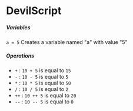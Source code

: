 # DevilScript

##### Variables
`a = 5` Creates a variable named "a" with value "5"


##### Operations
* `+` : `10 + 5`  is equal to  `15`
* `-` : `10 - 5`  is equal to  `5`
* `*` : `10 * 5`  is equal to  `50`
* `/` : `10 / 5`  is equal to  `2`
* `++` : `10 ++ 5`  is equal to  `20`
* `--` : `10 -- 5`  is equal to  `0`
